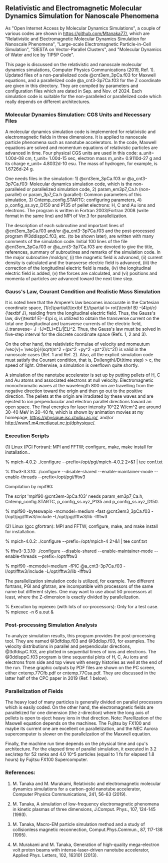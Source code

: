 ## Relativistic and Electromagnetic Molecular Dynamics Simulation for Nanoscale Phenomena ##

As "Open Internet Access by Molecular Dynamics Simulations", a couple of various codes are shown in https://github.com/Mtanaka77/, which are "Relativistic and Electromagnetic Molecular Dynamics Simulation for Nanoscale Phenomena", "Large-scale Electromagnetic Particle-in-Cell Simulation", "SIESTA on Vector-Parallel Clusters", and "Molecular Dynamics of Water and Ice by TIP5P Code".

This page is discussed on the relativistic and nanoscale molecular dynamics simulations, Computer Physics Communications (2019, Ref. 1). Updated files of a non-parallelized code @cnt3em_3pCa.f03 for Maxwell equations, and a parallelized code @a_cnt3-3p7Ca.f03 for the Z coordinate are given in this directory. 
They are compiled by parameters and configuration files which are dated in Sep. and Nov. of 2024.
Each simulation code is suitable for the non-paralleled or parallelized code which really depends on different architectures. 


### Molecular Dynamics Simulation: CGS Units and Necessary Files ###

A molecular dynamics simulation code is implemented for relativistic and electromagnetic fields 
in three dimensions. It is applied to nanoscale particle phenomena such as nanotube accelerators. 
In the code, Maxwell equations are solved and momentum equations of relativistic particles are advanced in time. 
Four physical CGS units are used in this code: a_unit= 1.00d-08 cm, t_unit= 1.00d-15 sec, 
electron mass m_unit= 0.9110d-27 g and its charge e_unit= 4.8032d-10 esu. 
The mass of hydrogen, for example, is 1.6726d-24 g.

One needs files in the simulation: 1) @cnt3em_3pCa.f03 or @a_cnt3-3p7Ca.f03: Molecular dynamics simulation code, 
which is the non-paralleled or parallelized simulation code,
2) param_em3p7_Ca.h (non-parallel) or param_3p7_Ca.h (parallel): Common parameters of this simulation, 
3) Cntemp_config.STARTC: configuring parameters, 
4) p_config_ss.xyz_D150 and P135 of pellet electrons: H, C and Au ions and electrons. 
The program is written in Fortran 2003/Fortran 2008 (write format in the same line) and MPI of Ver.3 for parallelization.

The description of each subroutine and important lines of @cnt3em_3pCa.f03 and/or @a_cnt3-3p7Ca.f03 and 
the post-processed program @3ddisppC.f03, etc. (to be shown later), are written with many comments of the simulation code. 
Initial 100 lines of the file @cnt3em_3pCa.f03 or @a_cnt3-3p7Ca.f03 are devoted to give the title, references, 
summary of subroutines and remarks of the simulation code. 
In the major subroutine /moldyn/, (i) the magnetic field is advanced, (ii) current density is calculated 
and the transverse electric field is advanced, 
(iii) the correction of the longitudinal electric field is made, (iv) the longitudinal electric field is added, 
(v) the forces are calculated, and (vi) positions and momenta of particles are advanced toward the next time step.

### Gauss's Law, Courant Condition and Realistic Mass Simulation ###

It is noted here that the Ampere's law becomes inaccurate in
the Cartesian coordinate space, (1/c)\partial{\textbf E}/\partial t=
rot{\textbf B} -(4\pi/c){\textbf J}, residing from the longitudinal
electric field.
Thus, the Gauss's law, div{\textbf E}=4\pi q, is utilized to obtain the 
transverse current on the total one (longitudinal and transverse currents 
of the electric field, J_transvese= J -(J*EL)*EL/|ELl^2.
Thus, the Gauss's law must be solved in five-step interval for the discrete coordinate space 
(Refs. 1, 2 and 3).

On the other hand, the relativistic formulae of velocity and momeutum
/vec{v}= \vec{p}/(sqrt(m^2 +(px^2 +py^2 +pz^2)/c^2)) is valid
in the nanoscale cases (Ref. 1 and Ref. 2).
Also, all the explicit simulation code must satisfy the Courant condition,
that is, Dx(length)/Dt(time step) > c, the speed of light.
Otherwise, a simulation is overflown quite shortly.

A simulation of the nanotube accelerator is set up by putting pellets of H, C and Au atoms 
and associated electrons at null velocity. 
Electromagnetic monochromatic waves at the wavelength 800 nm are travelling from 
the negative direction toward the origin and then go out to the positive direction. 
The pellets at the origin are irradiated by these waves and are ejected to ion perpenducular 
and electron parallel directions toward an open space. 
The final energies for laser intensity 10^22 W/cm^2 are around 30-40 MeV in 20-40 fs, 
which is shown by animation movies at my homepage, https://physique.isc.chubu.ac.jp/,
and/or http://www1.m4.mediacat.ne.jp/dphysique/.

### Execution Scripts ###

(1) Linux (PGI Fortran): MPI and FFTW; configure, make, make install for installation..

  %  mpich-4.0.2: ./configure --prefix=/opt/pgi/mpich-4.0.2 2>&1 | tee conf.txt

  % fftw3-3.3.10: ./configure --disable-shared --enable-maintainer-mode --enable-threads --prefix=/opt/pgi/fftw3

Compilation by mpif90: 

The script 'mpif90 @cnt3em-3pCa.f03' needs param_em3p7_Ca.h, Cntemp_config.STARTC, p_config_ss.xyz_P135 and p_config_ss.xyz_D150.

  % mpif90 -byteswapio -mcmodel=medium -fast @cnt3em3_3pCa.f03 -I/opt/pgi/fftw3/include -L/opt/pgi/fftw3/lib -lfftw3

(2) Linux (gcc gfortran): MPI and FFTW; configure, make, and make install for installation.

  %  mpich-4.0.2: ./configure --prefix=/opt/mpich-4 2>&1 | tee conf.txt

  % fftw3-3.3.10: ./configure --disable-shared --enable-maintainer-mode --enable-threads --prefix=/opt/fftw3

  % mpif90 -mcmodel=medium -fPIC @a_cnt3-3p7Ca.f03 -I/opt/fftw3/include -L/opt/fftw3/lib -lfftw3

  The parallelization simulation code is utilized, for example. 
Two different fortrans, PGI and gfotran, are incompatible with processors of the same name but different styles.
One may want to use about 50 processors at least, where the Z-dimension is exactly divided by parallelization. 

  % Execution by mpiexec (with lots of co-processors): Only for a test case. % mpiexec -n 6 a.out &
 

### Post-processing Simulation Analysis ###

To analyze simulation results, this program provides the post-processing tool. 
They are named @3dfdisp.f03 and @3ddisp.f03, for examples. 
The velocity distributions in parallel and perpendicular directions, @3dfdispC.f03, are plotted 
in sequential times of ions and electrons. The @3ddisppC.f03 program is time sequential plots 
of H, C, Au ions and electrons from side and top views with energy histories as well at the end of the run. 
These graphic outputs by PDF files are shown on the PC screen, either cntemp.77Cfb.pdf or 
cntemp.77Csa.pdf. They are discussed in the latter half of the CPC paper in 2019 (Ref. 1 below).

### Parallelization of Fields ###

The heavy load of many particles is generally divided on parallel processors which is easily coded. 
On the other hand, the electromagnetic fields are parallelized for one dimension 
(the z-direction) where the long axis of pellets is open to eject heavy ions in that direction. 
Note: Parellization of the Maxwell equation depends on the machines. The Fujitsu by FX100
and maybe its current one are excellent on parallelization, and the NEC Aurora supercomputer
is slower on the parallelzation of the Maxwell equation.

Finally, the machine run time depends on the physical time and cpu's architecture. 
For the elapsed time of parallel simulation, it executed in 3.2 sec/step for 52 ranks and 
4.0 10^5 particles (equal to 1 fs for elapsed 1.8 hours) by Fujitsu FX100 Supercomputer.

### References: ###

1. M. Tanaka and M. Murakami, Relativistic and electromagnetic molecular dynamics simulations for a carbon-gold nanotube accelerator, Computer Physics Communications, 241, 56-63 (2019).

2. M. Tanaka, A simulation of low-frequency electromagnetic phenomena in kinetic plasmas of three dimensions, J.Comput. Phys., 107, 124-145 (1993).

3. M. Tanaka, Macro-EM particle simulation method and a study of collisionless magnetic reconnection, Comput.Phys.Commun., 87, 117-138 (1995).

4. M. Murakami and M. Tanaka, Generation of high-quality mega-electron volt proton beams with intense-laser-driven nanotube accelerator, Applied Phys. Letters, 102, 163101 (2013).

